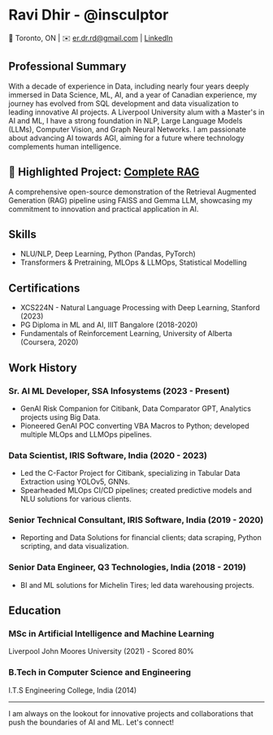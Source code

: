 # Ravi Dhir - @insculptor

📍 Toronto, ON | ✉️ er.dr.rd@gmail.com | [LinkedIn](https://linkedin.com/in/ravidhir91/)

## Professional Summary
With a decade of experience in Data, including nearly four years deeply immersed in Data Science, ML, AI, and a year of Canadian experience, my journey has evolved from SQL development and data visualization to leading innovative AI projects. A Liverpool University alum with a Master's in AI and ML, I have a strong foundation in NLP, Large Language Models (LLMs), Computer Vision, and Graph Neural Networks. I am passionate about advancing AI towards AGI, aiming for a future where technology complements human intelligence.

## 🌟 Highlighted Project: [Complete RAG](https://github.com/insculptor/CompleteRAG)
A comprehensive open-source demonstration of the Retrieval Augmented Generation (RAG) pipeline using FAISS and Gemma LLM, showcasing my commitment to innovation and practical application in AI.

## Skills
- NLU/NLP, Deep Learning, Python (Pandas, PyTorch)
- Transformers & Pretraining, MLOps & LLMOps, Statistical Modelling

## Certifications
- XCS224N - Natural Language Processing with Deep Learning, Stanford (2023)
- PG Diploma in ML and AI, IIIT Bangalore (2018-2020)
- Fundamentals of Reinforcement Learning, University of Alberta (Coursera, 2020)

## Work History

### Sr. AI ML Developer, SSA Infosystems (2023 - Present)
- GenAI Risk Companion for Citibank, Data Comparator GPT, Analytics projects using Big Data.
- Pioneered GenAI POC converting VBA Macros to Python; developed multiple MLOps and LLMOps pipelines.

### Data Scientist, IRIS Software, India (2020 - 2023)
- Led the C-Factor Project for Citibank, specializing in Tabular Data Extraction using YOLOv5, GNNs.
- Spearheaded MLOps CI/CD pipelines; created predictive models and NLU solutions for various clients.

### Senior Technical Consultant, IRIS Software, India (2019 - 2020)
- Reporting and Data Solutions for financial clients; data scraping, Python scripting, and data visualization.

### Senior Data Engineer, Q3 Technologies, India (2018 - 2019)
- BI and ML solutions for Michelin Tires; led data warehousing projects.

## Education

### MSc in Artificial Intelligence and Machine Learning
Liverpool John Moores University (2021) - Scored 80%

### B.Tech in Computer Science and Engineering
I.T.S Engineering College, India (2014)

---

I am always on the lookout for innovative projects and collaborations that push the boundaries of AI and ML. Let's connect!

